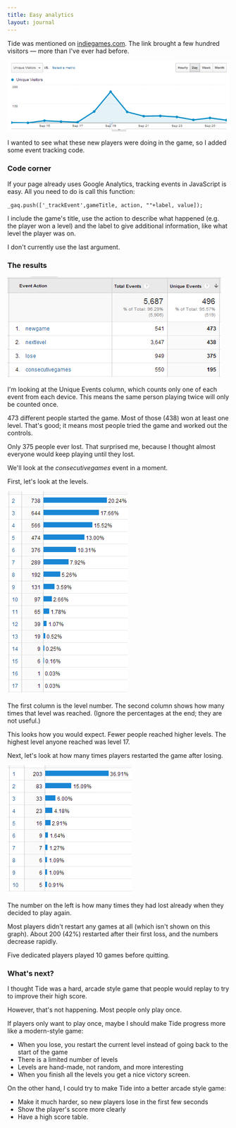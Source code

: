```yaml
---
title: Easy analytics
layout: journal
---
```


Tide was mentioned on [indiegames.com](http://indiegames.com/2013/09/browser_pick_tide.html). The link brought a few hundred visitors — more than I've ever had before.

![Visits increase from about zero per day to nearly 300 on September 19.](/journal/images/2013-09-30-site-traffic.png)

I wanted to see what these new players were doing in the game, so I added some event tracking code.

### Code corner

If your page already uses Google Analytics, tracking events in JavaScript is easy. All you need to do is call this function:

    _gaq.push(['_trackEvent',gameTitle, action, ""+label, value]);

I include the game's title, use the action to describe what happened (e.g. the player won a level) and the label to give additional information, like what level the player was on.

I don't currently use the last argument.

### The results

![Screenshot of data discussed below](/journal/images/2013-09-30-tide-overview.png)

I'm looking at the Unique Events column, which counts only one of each event from each device. This means the same person playing twice will only be counted once.

473 different people started the game. Most of those (438) won at least one level. That's good; it means most people tried the game and worked out the controls.

Only 375 people ever lost. That surprised me, because I thought almost everyone would keep playing until they lost.

We'll look at the _consecutivegames_ event in a moment.

First, let's look at the levels.

![Level 2 was reached 738 times. The numbers drop off for higher levels. Level 16 and 17 were only reached once.](/journal/images/2013-09-30-tide-level-stats.png)

The first column is the level number. The second column shows how many times that level was reached. (Ignore the percentages at the end; they are not useful.)

This looks how you would expect. Fewer people reached higher levels. The highest level anyone reached was level 17.

Next, let's look at how many times players restarted the game after losing.

![There were 203 restarts after losing once, 83 after losing twice, 33 after losing 3 times. The numbers decrease rapidly.](/journal/images/2013-09-30-tide-restart-stats.png)

The number on the left is how many times they had lost already when they decided to play again.

Most players didn't restart any games at all (which isn't shown on this graph). About 200 (42%) restarted after their first loss, and the numbers decrease rapidly.

Five dedicated players played 10 games before quitting.

### What's next?

I thought Tide was a hard, arcade style game that people would replay to try to improve their high score.

However, that's not happening. Most people only play once.

If players only want to play once, maybe I should make Tide progress more like a modern-style game:

* When you lose, you restart the current level instead of going back to the start of the game
* There is a limited number of levels
* Levels are hand-made, not random, and more interesting
* When you finish all the levels you get a nice victory screen.

On the other hand, I could try to make Tide into a better arcade style game:

* Make it much harder, so new players lose in the first few seconds
* Show the player's score more clearly
* Have a high score table.
